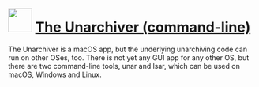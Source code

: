 ﻿# <img src="https://cdn.jsdelivr.net/gh/chtof/chocolatey-packages/manual/unar/unar.png" width="48" height="48"/> [The Unarchiver (command-line)](https://chocolatey.org/packages/unar)

The Unarchiver is a macOS app, but the underlying unarchiving code can run on other OSes, too. There is not yet any GUI app for any other OS, but there are two command-line tools, unar and lsar, which can be used on macOS, Windows and Linux.